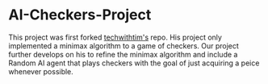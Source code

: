 # AI-Checkers-Project
This project was first forked [techwithtim's](https://github.com/techwithtim/Python-Checkers-AI) repo. His project only implemented a minimax algorithm to a game of checkers. Our project further develops on his to refine the minimax algorithm and include a Random AI agent that plays checkers with the goal of just acquiring a peice whenever possible.


